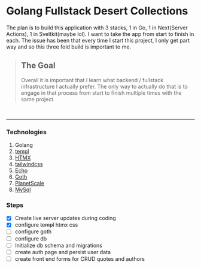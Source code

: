 # Golang Fullstack Desert Collections

The plan is to build this application with 3 stacks, 1 in Go, 1 in Next(Server Actions), 1 in Sveltkit(maybe lol). I want to take the app from start to finish in each.
The issue has been that every time I start this project, I only get part way and so this three fold build is important to me.

> ## The Goal
>
> Overall it is important that I learn what backend / fullstack infrastructure I actually prefer.
> The only way to actually do that is to engage in that process from start to finish multiple times with the same project.

<br/>

---

### Technologies

1. Golang
2. [templ](https://templ.guide/)
3. [HTMX](https://htmx.org/)
4. [tailwindcss](https://tailwindcss.com/docs/installation)
5. [Echo](https://echo.labstack.com/docs)
6. [Goth](https://github.com/markbates/goth)
7. [PlanetScale](https://planetscale.com/docs/tutorials/planetscale-quick-start-guide)
8. [MySql](https://dev.mysql.com/doc/refman/8.0/en/programs.html)

### Steps

- [x] Create live server updates during coding
- [x] configure ~~templ~~ htmx css
- [ ] configure goth
- [ ] configure db
- [ ] Initialize db schema and migrations
- [ ] create auth page and persist user data
- [ ] create front end forms for CRUD quotes and authors
